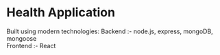# Health Application

Built using modern technologies:
Backend :- node.js, express, mongoDB, mongoose
<br>
Frontend :- React
